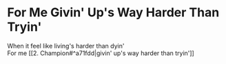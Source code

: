 # For Me Givin' Up's Way Harder Than Tryin'

When it feel like living's harder than dyin'  
For me [[2. Champion#^a71fdd|givin' up's way harder than tryin']]
